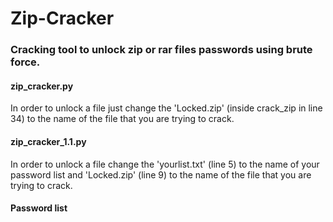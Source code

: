 # Zip-Cracker
### Cracking tool to unlock zip or rar files passwords using brute force.

#### zip_cracker.py
In order to unlock a file just change the 'Locked.zip' (inside crack_zip in line 34) to the name of the file that you are trying to crack.

#### zip_cracker_1.1.py
In order to unlock a file change the 'yourlist.txt' (line 5) to the name of your password list and 'Locked.zip' (line 9) to the name of the file that you are trying to crack.

#### Password list

